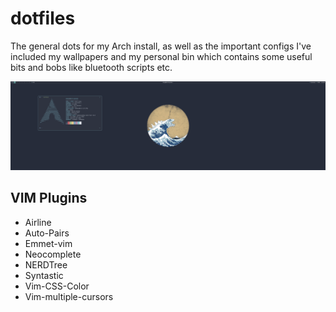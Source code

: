 # dotfiles
The general dots for my Arch install, as well as the important configs I've included my wallpapers and my personal bin which contains some useful bits and bobs like bluetooth scripts etc.

![](SCREENSHOT.png)

## VIM Plugins
* Airline
* Auto-Pairs
* Emmet-vim
* Neocomplete
* NERDTree
* Syntastic
* Vim-CSS-Color
* Vim-multiple-cursors
